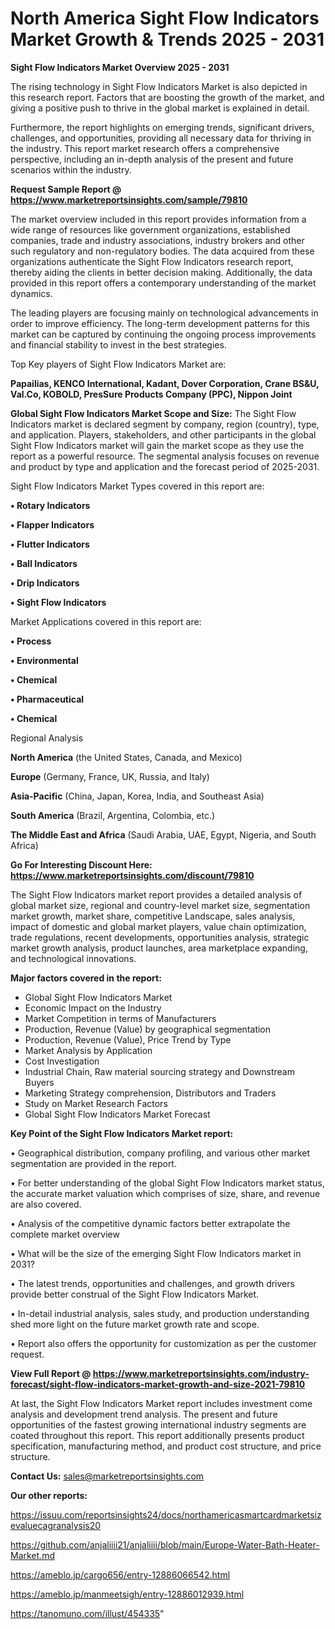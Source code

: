 # North America Sight Flow Indicators Market Growth & Trends 2025 - 2031

<Strong> Sight Flow Indicators Market Overview 2025 - 2031</strong>

The rising technology in Sight Flow Indicators Market is also depicted in this research report. Factors that are boosting the growth of the market, and giving a positive push to thrive in the global market is explained in detail.

Furthermore, the report highlights on emerging trends, significant drivers, challenges, and opportunities, providing all necessary data for thriving in the industry. This report market research offers a comprehensive perspective, including an in-depth analysis of the present and future scenarios within the industry.

<strong>Request Sample Report @ <a href=https://www.marketreportsinsights.com/sample/79810>https://www.marketreportsinsights.com/sample/79810</a></strong>

The market overview included in this report provides information from a wide range of resources like government organizations, established companies, trade and industry associations, industry brokers and other such regulatory and non-regulatory bodies. The data acquired from these organizations authenticate the Sight Flow Indicators research report, thereby aiding the clients in better decision making. Additionally, the data provided in this report offers a contemporary understanding of the market dynamics.

The leading players are focusing mainly on technological advancements in order to improve efficiency. The long-term development patterns for this market can be captured by continuing the ongoing process improvements and financial stability to invest in the best strategies.

Top Key players of Sight Flow Indicators Market are:

<strong>Papailias, KENCO International, Kadant, Dover Corporation, Crane BS&U, Val.Co, KOBOLD, PresSure Products Company (PPC), Nippon Joint</strong>

<strong><b>Global Sight Flow Indicators Market Scope and Size:</b></strong>
The Sight Flow Indicators market is declared segment by company, region (country), type, and application. Players, stakeholders, and other participants in the global Sight Flow Indicators market will gain the market scope as they use the report as a powerful resource. The segmental analysis focuses on revenue and product by type and application and the forecast period of 2025-2031.

Sight Flow Indicators Market Types covered in this report are:

<strong>• Rotary Indicators

• Flapper Indicators

• Flutter Indicators

• Ball Indicators

• Drip Indicators

• Sight Flow Indicators</strong>

Market Applications covered in this report are:

<strong>• Process

• Environmental

• Chemical

• Pharmaceutical

• Chemical</strong> 

Regional Analysis

<strong>North America</strong> (the United States, Canada, and Mexico)

<strong>Europe</strong> (Germany, France, UK, Russia, and Italy)

<strong>Asia-Pacific</strong> (China, Japan, Korea, India, and Southeast Asia)

<strong>South America</strong> (Brazil, Argentina, Colombia, etc.)

<strong>The Middle East and Africa</strong> (Saudi Arabia, UAE, Egypt, Nigeria, and South Africa)

<strong>Go For Interesting Discount Here: <a href=https://www.marketreportsinsights.com/discount/79810>https://www.marketreportsinsights.com/discount/79810</a></strong>

The Sight Flow Indicators market report provides a detailed analysis of global market size, regional and country-level market size, segmentation market growth, market share, competitive Landscape, sales analysis, impact of domestic and global market players, value chain optimization, trade regulations, recent developments, opportunities analysis, strategic market growth analysis, product launches, area marketplace expanding, and technological innovations.

<strong><b>Major factors covered in the report:</b></strong>
<ul>
  <li>Global Sight Flow Indicators Market </li>
  <li>Economic Impact on the Industry</li>
  <li>Market Competition in terms of Manufacturers</li>
  <li>Production, Revenue (Value) by geographical segmentation</li>
  <li>Production, Revenue (Value), Price Trend by Type</li>
  <li>Market Analysis by Application</li>
  <li>Cost Investigation</li>
  <li>Industrial Chain, Raw material sourcing strategy and Downstream Buyers</li>
  <li>Marketing Strategy comprehension, Distributors and Traders</li>
  <li>Study on Market Research Factors</li>
  <li>Global Sight Flow Indicators Market Forecast</li>
</ul>

<strong><b>Key Point of the Sight Flow Indicators Market report:</b></strong>

• Geographical distribution, company profiling, and various other market segmentation are provided in the report.

• For better understanding of the global Sight Flow Indicators market status, the accurate market valuation which comprises of size, share, and revenue are also covered.

• Analysis of the competitive dynamic factors better extrapolate the complete market overview

• What will be the size of the emerging Sight Flow Indicators market in 2031?

• The latest trends, opportunities and challenges, and growth drivers provide better construal of the Sight Flow Indicators Market.

• In-detail industrial analysis, sales study, and production understanding shed more light on the future market growth rate and scope.

• Report also offers the opportunity for customization as per the customer request.

<strong><b>View Full Report @ <a href=https://www.marketreportsinsights.com/industry-forecast/sight-flow-indicators-market-growth-and-size-2021-79810>https://www.marketreportsinsights.com/industry-forecast/sight-flow-indicators-market-growth-and-size-2021-79810</a></b></strong>


At last, the Sight Flow Indicators Market report includes investment come analysis and development trend analysis. The present and future opportunities of the fastest growing international industry segments are coated throughout this report. This report additionally presents product specification, manufacturing method, and product cost structure, and price structure.

<strong>Contact Us:</strong>
sales@marketreportsinsights.com

<strong>Our other reports:</strong>

<a href=https://issuu.com/reportsinsights24/docs/northamericasmartcardmarketsizevaluecagranalysis20>https://issuu.com/reportsinsights24/docs/northamericasmartcardmarketsizevaluecagranalysis20</a>

<a href=https://github.com/anjaliiii21/anjaliiii/blob/main/Europe-Water-Bath-Heater-Market.md>https://github.com/anjaliiii21/anjaliiii/blob/main/Europe-Water-Bath-Heater-Market.md</a>

<a href=https://ameblo.jp/cargo656/entry-12886066542.html>https://ameblo.jp/cargo656/entry-12886066542.html</a>

<a href=https://ameblo.jp/manmeetsigh/entry-12886012939.html>https://ameblo.jp/manmeetsigh/entry-12886012939.html</a>

<a href=https://tanomuno.com/illust/454335>https://tanomuno.com/illust/454335</a>"
